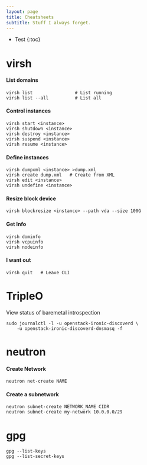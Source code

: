 ```yaml
---
layout: page
title: Cheatsheets
subtitle: Stuff I always forget.
---
```

* Test
{:toc}

# virsh

#### List domains

~~~
virsh list                # List running
virsh list --all          # List all
~~~

#### Control instances

~~~
virsh start <instance>
virsh shutdown <instance>
virsh destroy <instance>
virsh suspend <instance>
virsh resume <instance>
~~~

#### Define instances

~~~
virsh dumpxml <instance> >dump.xml
virsh create dump.xml   # Create from XML
virsh edit <instance>
virsh undefine <instance>
~~~

#### Resize block device

~~~
virsh blockresize <instance> --path vda --size 100G
~~~

#### Get Info

~~~
virsh dominfo
virsh vcpuinfo
virsh nodeinfo
~~~

#### I want out

~~~
virsh quit   # Leave CLI
~~~

# TripleO

View status of baremetal introspection

~~~
sudo journalctl -l -u openstack-ironic-discoverd \
    -u openstack-ironic-discoverd-dnsmasq -f
~~~
# neutron

#### Create Network

~~~
neutron net-create NAME
~~~

#### Create a subnetwork

~~~
neutron subnet-create NETWORK_NAME CIDR
neutron subnet-create my-network 10.0.0.0/29
~~~

# gpg

~~~
gpg --list-keys
gpg --list-secret-keys
~~~
